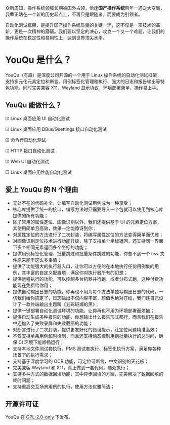 众所周知，操作系统领域长期被国外占领，恰逢**国产操作系统**百年一遇之大变局，我辈正站在一个新的历史起点上，不再只是跟随者，而要成为引领者。

自动化测试框架，是提升国产操作系统质量的关键一环，这不仅是一项技术的革新，更是一次精神的磨砺。我们要以坚定的决心，攻克一个又一个难题，让我们的操作系统在稳定性和易用性上，达到世界顶尖水平。

# YouQu 是什么？

YouQu（有趣）是深度公司开源的一个用于 Linux 操作系统的自动化测试框架，支持多元化元素定位和断言、用例标签化管理和执行、强大的日志和报告输出等特色功能，同时完美兼容 X11、Wayland 显示协议，环境部署简单，操作易上手。

## YouQu 能做什么？

☑ Linux 桌面应用 UI 自动化测试

☑ Linux 桌面应用 DBus/Gsettings 接口自动化测试

☑ 命令行自动化测试

☑ HTTP 接口自动化测试

☑ Web UI 自动化测试

□ Linux 桌面应用性能自动化测试

## 爱上 YouQu 的 N 个理由

- 无处不在的代码补全，让编写自动化测试用例成为一种享受；
- 核心库提供了统一的接口，编写方法时只需要导入一个包就可以使用到核心库提供的所有功能；
- 除了常用的属性定位、图像识别以外，我们还提供基于 UI 的元素定位方案，其使用简单且高效，效果一定能惊讶到你；
- 对属性定位的方法进行了二次封装，将编写属性定位的方法变得简单而优雅；
- 对图像识别定位技术进行功能升级，除了支持单个坐标返回，还支持同一界面下多个相同元素返回多个坐标的功能；
- 提供用例标签化管理、批量跳过和批量条件跳过的功能，你想不到一个 csv 文件原来能干这么多事情；
- 提供了功能强大的执行器入口，让你可以方便的在本地执行任何用例集的用例，其丰富的自定义配置项，满足你对执行器所有的幻想；
- 提供远程执行的功能，可以控制多台机器并行跑，或者分布式跑，这种付费功能现在免费给你用；
- 提供自动输出日志的功能，你再也不用为每个方法单独写输出日志的代码，一切我们给你搞定了，日志输出不仅内容丰富，颜值也绝对在线，我们还自己设计了一款终端输出主题叫《五彩斑斓的黑》；
- 提供一键部署自动化测试环境的功能，让你再也不用为环境部署而烦恼；
- 提供自动生成多种报告的功能，你想输出什么报告形式都行，而且我们在报告中还加入了失败录屏和失败截图的功能；
- 对断言进行了二次封装，提供更友好化的错误提示，让定位问题精准高效；
- 不仅支持单条用例超时控制，而且还支持动态控制用例批量执行的总时间，确保 CI 环境下能顺畅运行；
- 支持本地文件测试套执行、PMS 测试套执行、标签化执行方案，满足你各种场景下的执行需求；
- 支持基于深度学习的 OCR 功能，可定位可断言，中文识别的天花板；
- 完美兼容 Wayland  和 X11，真正做到一套代码，随处执行；
- 支持多种方式的数据回填功能，其中异步回填的方案，完美解决了数据回填的耗时问题；
- 支持重启交互场景用例的执行，使用方法优雅简洁；

## 开源许可证

YouQu 在 [GPL-2.0-only](https://github.com/linuxdeepin/youqu/blob/master/LICENSE) 下发布。
